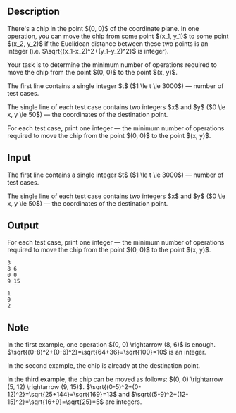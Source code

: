 ## Description

<div><p>There's a chip in the point $(0, 0)$ of the coordinate plane. In one operation, you can move the chip from some point $(x_1, y_1)$ to some point $(x_2, y_2)$ if the Euclidean distance between these two points is an <span class="tex-font-style-bf">integer</span> (i.e. $\sqrt{(x_1-x_2)^2+(y_1-y_2)^2}$ is integer).</p><p>Your task is to determine the minimum number of operations required to move the chip from the point $(0, 0)$ to the point $(x, y)$.</p></div><div class="input-specification"><p>The first line contains a single integer $t$ ($1 \le t \le 3000$)&nbsp;— number of test cases.</p><p>The single line of each test case contains two integers $x$ and $y$ ($0 \le x, y \le 50$)&nbsp;— the coordinates of the destination point.</p></div><div class="output-specification"><p>For each test case, print one integer&nbsp;— the minimum number of operations required to move the chip from the point $(0, 0)$ to the point $(x, y)$.</p></div>

## Input

<p>The first line contains a single integer $t$ ($1 \le t \le 3000$)&nbsp;— number of test cases.</p><p>The single line of each test case contains two integers $x$ and $y$ ($0 \le x, y \le 50$)&nbsp;— the coordinates of the destination point.</p>

## Output

<p>For each test case, print one integer&nbsp;— the minimum number of operations required to move the chip from the point $(0, 0)$ to the point $(x, y)$.</p>





```input1
3
8 6
0 0
9 15
```




```output1
1
0
2
```



## Note

<p>In the first example, one operation $(0, 0) \rightarrow (8, 6)$ is enough. $\sqrt{(0-8)^2+(0-6)^2}=\sqrt{64+36}=\sqrt{100}=10$ is an integer.</p><p>In the second example, the chip is already at the destination point.</p><p>In the third example, the chip can be moved as follows: $(0, 0) \rightarrow (5, 12) \rightarrow (9, 15)$. $\sqrt{(0-5)^2+(0-12)^2}=\sqrt{25+144}=\sqrt{169}=13$ and $\sqrt{(5-9)^2+(12-15)^2}=\sqrt{16+9}=\sqrt{25}=5$ are integers.</p>
